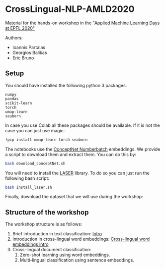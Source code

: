 # CrossLingual-NLP-AMLD2020
Material for the hands-on workshop in the ["Applied Machine Learning Days at EPFL 2020"](https://appliedmldays.org/workshops/cross-lingual-natural-language-processing)

Authors:
- Ioannis Partalas
- Georgios Balikas
- Eric Bruno

## Setup
You should have installed the following python 3 packages:
```
numpy
pandas
scikit-learn
torch
umap-learn
seaborn
```

In case you use Colab all these packages should be available. If it is not the case you can just use magic:
```bash
!pip install umap-learn torch seaborn
```

The notebooks use the [ConceptNet Numberbatch](https://github.com/commonsense/conceptnet-numberbatch) embeddings. We provide a script to download them and extract them. You can do this by: 
```bash
bash download_conceptNet.sh
```

You will need to install the [LASER](https://github.com/facebookresearch/LASER) library. To do so you can just run the following bash script:
```bash
bash install_laser.sh
```

Finally, download the dataset that we will use during the workshop:

## Structure of the workshop
The workshop structure is as follows:

1. Brief introduction in text classification: [Intro](https://github.com/ioannispartalas/CrossLingual-NLP-AMLD2020/blob/master/Cross-lingual%20document%20classification.ipynb) 
2. Introduction in cross-lingual word embeddings: [Cross-lingual word embeddings intro](https://github.com/ioannispartalas/CrossLingual-NLP-AMLD2020/blob/master/notebooks/Brief_into_to_Cross_Lingual_embeddings.ipynb) 
3. Cross-lingual document classification:
    1. Zero-shot learning using word embeddings.
    2. Multi-lingual classification using sentence embeddings.

